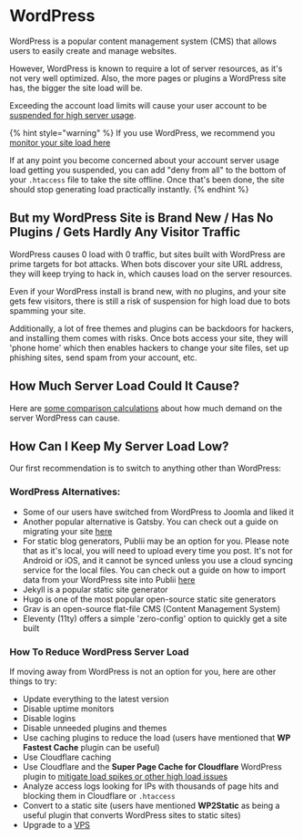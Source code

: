 # WordPress

WordPress is a popular content management system (CMS) that allows users to easily create and manage websites.

However, WordPress is known to require a lot of server resources, as it's not very well optimized. Also, the more pages or plugins a WordPress site has, the bigger the site load will be.

Exceeding the account load limits will cause your user account to be [suspended for high server usage](/accounts/suspension-policy.md#high-server-usage).

{% hint style="warning" %}
If you use WordPress, we recommend you [monitor your site load here](https://heliohost.org/dashboard/load/)

If at any point you become concerned about your account server usage load getting you suspended, you can add "deny from all" to the bottom of your `.htaccess` file to take the site offline. Once that's been done, the site should stop generating load practically instantly.
{% endhint %}

## But my WordPress Site is Brand New / Has No Plugins / Gets Hardly Any Visitor Traffic

WordPress causes 0 load with 0 traffic, but sites built with WordPress are prime targets for bot attacks. When bots discover your site URL address, they will keep trying to hack in, which causes load on the server resources.

Even if your WordPress install is brand new, with no plugins, and your site gets few visitors, there is still a risk of suspension for high load due to bots spamming your site.

Additionally, a lot of free themes and plugins can be backdoors for hackers, and installing them comes with risks. Once bots access your site, they will 'phone home' which then enables hackers to change your site files, set up phishing sites, send spam from your account, etc.

## How Much Server Load Could It Cause?

Here are [some comparison calculations](https://helionet.org/index/topic/57357-solved-disconnect-addon-domain/?do=findComment&comment=252857) about how much demand on the server WordPress can cause.

## How Can I Keep My Server Load Low?

Our first recommendation is to switch to anything other than WordPress:

### WordPress Alternatives:
* Some of our users have switched from WordPress to Joomla and liked it
* Another popular alternative is Gatsby. You can check out a guide on migrating your site [here](https://www.gatsbyjs.com/blog/2019-03-21-migrating-from-wordpress-to-gatsby/)
* For static blog generators, Publii may be an option for you. Please note that as it's local, you will need to upload every time you post. It's not for Android or iOS, and it cannot be synced unless you use a cloud syncing service for the local files. You can check out a guide on how to import data from your WordPress site into Publii [here](https://getpublii.com/docs/import-wordpress-into-static-html-site.html)
* Jekyll is a popular static site generator 
* Hugo is one of the most popular open-source static site generators
* Grav is an open-source flat-file CMS (Content Management System) 
* Eleventy (11ty) offers a simple 'zero-config' option to quickly get a site built

### How To Reduce WordPress Server Load

If moving away from WordPress is not an option for you, here are other things to try:
* Update everything to the latest version
* Disable uptime monitors
* Disable logins
* Disable unneeded plugins and themes
* Use caching plugins to reduce the load (users have mentioned that **WP Fastest Cache** plugin can be useful)
* Use Cloudflare caching
* Use Cloudflare and the **Super Page Cache for Cloudflare** WordPress plugin to [mitigate load spikes or other high load issues](https://helionet.org/index/topic/57606-handling-cpu-load-spikes-or-high-load-using-cloudflare/)
* Analyze access logs looking for IPs with thousands of page hits and blocking them in Cloudflare or `.htaccess`
* Convert to a static site (users have mentioned **WP2Static** as being a useful plugin that converts WordPress sites to static sites)
* Upgrade to a [VPS](https://heliohost.org/vps/)